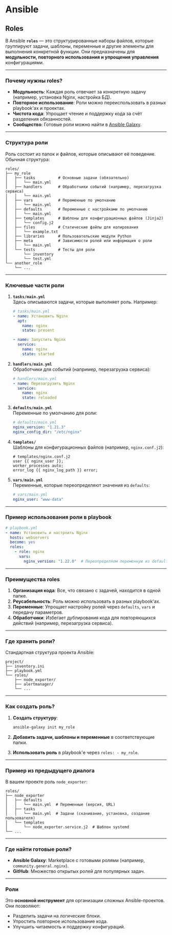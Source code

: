 # Ansible
## Roles

В Ansible **`roles`** — это структурированные наборы файлов, которые группируют задачи, шаблоны, переменные и другие элементы для выполнения конкретной функции. Они предназначены для **модульности, повторного использования и упрощения управления** конфигурациями.

---

### **Почему нужны roles?**
- **Модульность**: Каждая роль отвечает за конкретную задачу (например, установка Nginx, настройка БД).
- **Повторное использование**: Роли можно переиспользовать в разных playbook'ах и проектах.
- **Чистота кода**: Упрощает чтение и поддержку кода за счёт разделения обязанностей.
- **Сообщество**: Готовые роли можно найти в [Ansible Galaxy](https://galaxy.ansible.com/).

---

### **Структура роли**
Роль состоит из папок и файлов, которые описывают её поведение. Обычная структура:

```plaintext
roles/
├── my_role
│   ├── tasks          # Основные задачи (обязательно)
│   │   └── main.yml
│   ├── handlers       # Обработчики событий (например, перезагрузка сервиса)
│   │   └── main.yml
│   ├── vars           # Переменные по умолчанию
│   │   └── main.yml
│   ├── defaults       # Переменные с настройками по умолчанию
│   │   └── main.yml
│   ├── templates      # Шаблоны для конфигурационных файлов (Jinja2)
│   │   └── config.j2
│   ├── files          # Статические файлы для копирования
│   │   └── example.txt
│   ├── libraries      # Пользовательские модули Python
│   ├── meta           # Зависимости ролей или информация о роли
│   │   └── main.yml
│   └── tests          # Тесты для роли
│       └── inventory
│       └── test.yml
└── another_role
    └── ...
```

---

### **Ключевые части роли**
1. **`tasks/main.yml`**  
   Здесь описываются задачи, которые выполняет роль. Например:
   ```yaml
   # tasks/main.yml
   - name: Установить Nginx
     apt:
       name: nginx
       state: present

   - name: Запустить Nginx
     service:
       name: nginx
       state: started
   ```

2. **`handlers/main.yml`**  
   Обработчики для событий (например, перезагрузка сервиса):
   ```yaml
   # handlers/main.yml
   - name: Перезагрузить Nginx
     service:
       name: nginx
       state: reloaded
   ```

3. **`defaults/main.yml`**  
   Переменные по умолчанию для роли:
   ```yaml
   # defaults/main.yml
   nginx_version: "1.21.3"
   nginx_config_dir: "/etc/nginx"
   ```

4. **`templates/`**  
   Шаблоны для конфигурационных файлов (например, `nginx.conf.j2`):
   ```jinja2
   # templates/nginx.conf.j2
   user {{ nginx_user }};
   worker_processes auto;
   error_log {{ nginx_log_path }} error;
   ```

5. **`vars/main.yml`**  
   Переменные, которые переопределяют значения из `defaults`:
   ```yaml
   # vars/main.yml
   nginx_user: "www-data"
   ```

---

### **Пример использования роли в playbook**
```yaml
# playbook.yml
- name: Установить и настроить Nginx
  hosts: webservers
  become: yes
  roles:
    - role: nginx
      vars:
        nginx_version: "1.22.0"  # Переопределяем переменную из defaults
```

---

### **Преимущества roles**
1. **Организация кода**: Все, что связано с задачей, находится в одной папке.
2. **Реусабельность**: Роль можно использовать в разных playbook'ах.
3. **Переменные**: Упрощает настройку ролей через `defaults`, `vars` и передачу параметров.
4. **Обработчики**: Избегает дублирования кода для повторяющихся действий (например, перезагрузка сервиса).

---

### **Где хранить роли?**
Стандартная структура проекта Ansible:
```plaintext
project/
├── inventory.ini
├── playbook.yml
└── roles/
    ├── node_exporter/
    ├── alertmanager/
    └── ...
```

---

### **Как создать роль?**
1. **Создать структуру**:
   ```bash
   ansible-galaxy init my_role
   ```

2. **Добавить задачи, шаблоны и переменные** в соответствующие папки.

3. **Использовать роль** в playbook'е через `roles: - my_role`.

---

### **Пример из предыдущего диалога**
В вашем проекте роль `node_exporter`:
```plaintext
roles/
├── node_exporter
│   ├── defaults
│   │   └── main.yml  # Переменные (версия, URL)
│   ├── tasks
│   │   └── main.yml  # Задачи (скачивание, установка, создание пользователя)
│   └── templates
│       └── node_exporter.service.j2  # Шаблон systemd
└── ...
```

---

### **Где найти готовые роли?**
- **Ansible Galaxy**: Marketplace с готовыми ролями (например, `community.general.nginx`).
- **GitHub**: Множество открытых ролей для популярных задач.

---

### Роли
Это **основной инструмент** для организации сложных Ansible-проектов. Они позволяют:
- Разделить задачи на логические блоки.
- Упростить повторное использование кода.
- Улучшить читаемость и поддержку конфигураций.
